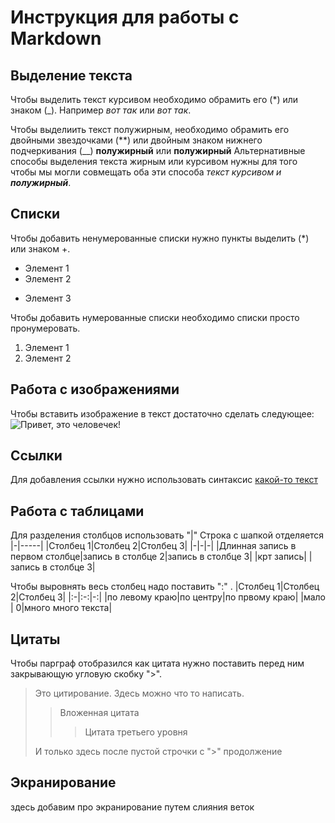 # Инструкция для работы с Markdown

## Выделение текста

Чтобы выделить текст курсивом необходимо обрамить его (*) или знаком (_). Например *вот так* или _вот так_.

Чтобы выделиить текст полужирным, необходимо обрамить его двойными звездочками (**) или двойным знаком нижнего подчеркивания (__)
**полужирный** или __полужирный__
Альтернативные способы выделения текста жирным или курсивом нужны для того чтобы мы могли совмещать оба эти способа
_текст курсивом и **полужирный**_.

## Списки

Чтобы добавить ненумерованные списки нужно пункты выделить (*) или знаком +.
* Элемент 1
* Элемент 2
+ Элемент 3


Чтобы добавить нумерованные списки необходимо списки просто пронумеровать.
1. Элемент 1
2. Элемент 2

## Работа с изображениями
Чтобы вставить изображение в текст достаточно сделать следующее:
![Привет, это человечек!](human.jpg)

## Ссылки
Для добавления ссылки нужно использовать синтаксис [какой-то текст](ссылка)

## Работа с таблицами
Для разделения столбцов использовать "|"  Строка с шапкой отделяется |-|-----|
|Столбец 1|Столбец 2|Столбец 3|
|-|-|-|
|Длинная запись в первом столбце|запись в столбце 2|запись в столбце 3|
|крт запись| |запись в столбце 3|

Чтобы выровнять весь столбец надо поставить ":" . 
|Столбец 1|Столбец 2|Столбец 3|
|:-|:-:|-:|
|по левому краю|по центру|по првому краю|
|мало | 0|много много текста|

## Цитаты
Чтобы парграф отобразился как цитата нужно поставить перед ним закрывающую угловую скобку ">".

>Это цитирование. Здесь можно что то написать.
>> Вложенная цитата 
>>> Цитата третьего уровня
>
>И только здесь после пустой строчки с ">" продолжение

## Экранирование
здесь добавим про экранирование путем слияния веток 
